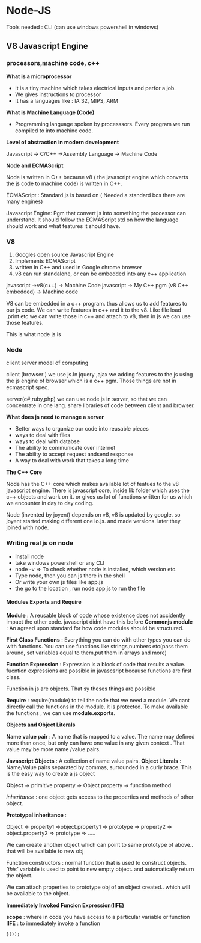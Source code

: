 # Node-JS

Tools needed  : CLI (can use windows powershell in windows)

## V8 Javascript Engine

### processors,machine code, c++

**What is a microprocessor**
* It is a tiny machine which takes electrical inputs and perfor a job.
* We gives instructions to processor 
* It has a languages like : IA 32, MIPS, ARM
                  
**What is Machine Language (Code)**

* Programming language spoken by processsors. Every program we run compiled to into machine code.

**Level of abstraction in modern development**

Javascript -> C/C++ ->Assembly Language -> Machine Code

**Node and ECMAScript**

Node is written in C++ because v8 ( the javascript engine which converts the js code to machine code) is written in C++.

ECMAScript : Standard js is based on ( Needed a standard bcs there are many engines)

Javascript Engine: Pgm that convert js into something the processor can understand. It should follow the ECMAScript std on how the language 
should work and what features it should have.

### V8
1. Googles open source Javascript Engine
2. Implements ECMAScript
3. written in C++ and used in Google chrome browser
4. v8 can run standalone, or can be embedded into any c++ application

javascript ->v8(c++) -> Machine Code
javascript -> My C++ pgm (v8 C++ embedded) -> Machine code

V8 can be embedded in a c++ program. thus allows us to add features to our js code. We can write features in c++ and it to the v8. Like file load ,print etc we can write those in c++ and attach to v8, then in js we can use those features.

This is what node js is

### Node

client server model of computing

client (browser )
we use js.In jquery ,ajax we adding features to the js using the js engine of browser which is a c++ pgm. 
Those things are not in ecmascript spec.

server(c#,ruby,php) 
we can use node js in server, so that we can concentrate in one lang. share libraries of code between client and browser.

**What does js need to manage a server**

* Better ways to organize our code into reusable pieces
* ways to deal with files
* ways to deal with databse
* The ability to communicate over internet
* The ability to accept request andsend response
* A way to deal with work that takes a long time
                  
 **The C++ Core**
 
 Node has the C++ core which makes available lot of featues to the v8 javascript engine. 
 There is javascript core, inside lib folder which uses the c++ objects and work on it. or gives us lot of functions written for us which we encounter in day to day coding.
 
 Node (invented by joyent) depends on v8, v8 is updated by google. so joyent started making different one io.js. and made versions. later they joined with node.
 
 ### Writing real js on node
 
 *  Install node
 * take windows powershell or any CLI
 *  node -v => To check whether node is installed, which version etc.
 * Type node, then you can js there in the shell
 * Or write your own js files like app.js
 * the go to the location , run node app.js to run the file
 
#### Modules Exports and Require

**Module**          : A reusable block of code whose existence does not accidently impact the other code. javascript didnt have this                           before
**Commonjs module** : An agreed upon standard for how code modules should be structured.

**First Class Functions** : Everything you can do with other types you can do with functions.  You can use functions like strings,numbers etc(pass them around, set variables equal to them,put them in arrays and more)

**Function Expression** : Expression is a block of code that results a value. fucntion expressions are possible in javascsript because functions are first class.

Function in js are objects. That sy theses things are possible

**Require** : require(module) to tell the node that we need a module. We cant directly call the functions in the module. it is                         protected. To make available the functions , we can use **module.exports**.

**Objects and Object Literals**

**Name value pair** : A name that is mapped to  a value. The name may defined more than once, but only can have one value in any given                         context . That value may be more name /value pairs.

**Javascript Objects** : A collection of name value pairs.
**Object Literals**    : Name/Value pairs separated by commas, surrounded in a curly brace. This is the easy way to create a js object

**Object** => primitive property
           => Object property
           => function method
     
 *inheritance* : one object gets access to the properties and methods of other object.
 
 **Prototypal inheritance** : 
 
 Object => property1 =>object.property1
        => prototype => property2 => object.property2
                     => prototype => .....
                     
 We can create another object which can point to same prototype of above.. that will be available to new obj
 
 Function constructors : normal function that is used to construct objects. *'this'* variable is used to point to new empty object. and automatically return the object.
 
We can attach properties to prototype obj of an object created.. which will be available to the object.

**Immediately Invoked Funcion Expression(IIFE)** 

**scope** : where in code you have access to a particular variable or function
**IIFE** : to immediately invoke a function 
```(function(){
}());
```







































 
 
 
 
 
 
 
 
 
 
 
 
 
 
 
 
